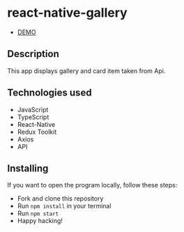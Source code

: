 # react-native-gallery

  - [DEMO](https://Reptiloid044.github.io/react-native-gallery)

## Description

  This app displays gallery and card item taken from Api.

## Technologies used 

  - JavaScript
  - TypeScript
  - React-Native
  - Redux Toolkit
  - Axios
  - API

## Installing
  If you want to open the program locally, follow these steps:

  - Fork and clone this repository
  - Run `npm install` in your terminal
  - Run `npm start`
  - Happy hacking!